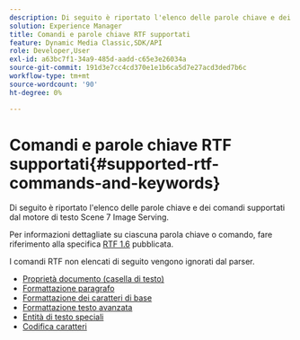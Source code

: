 ```yaml
---
description: Di seguito è riportato l'elenco delle parole chiave e dei comandi supportati dal motore di testo Scene 7 Image Serving.
solution: Experience Manager
title: Comandi e parole chiave RTF supportati
feature: Dynamic Media Classic,SDK/API
role: Developer,User
exl-id: a63bc7f1-34a9-485d-aadd-c65e3e26034a
source-git-commit: 191d3e7cc4cd370e1e1b6ca5d7e27acd3ded7b6c
workflow-type: tm+mt
source-wordcount: '90'
ht-degree: 0%

---
```


# Comandi e parole chiave RTF supportati{#supported-rtf-commands-and-keywords}

Di seguito è riportato l&#39;elenco delle parole chiave e dei comandi supportati dal motore di testo Scene 7 Image Serving.

Per informazioni dettagliate su ciascuna parola chiave o comando, fare riferimento alla specifica [RTF 1.6](https://msdn.microsoft.com/en-us/library/aa140277%28v=office.10%29.aspx) pubblicata.

I comandi RTF non elencati di seguito vengono ignorati dal parser.

* [Proprietà documento (casella di testo)](r-document-text-box-properties.md)
* [Formattazione paragrafo](r-paragraph-formatting.md)
* [Formattazione dei caratteri di base](r-basic-character-formatting.md)
* [Formattazione testo avanzata](r-advanced-text-formatting.md)
* [Entità di testo speciali](r-special-text-entities.md)
* [Codifica caratteri](r-is-http-character-encoding.md)
